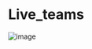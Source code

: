 # Live_teams

![image](https://github.com/deepakkumar392/Live_teams/assets/64240810/c1ee159c-c5e8-475a-be5c-d12fbb2d11e7)

